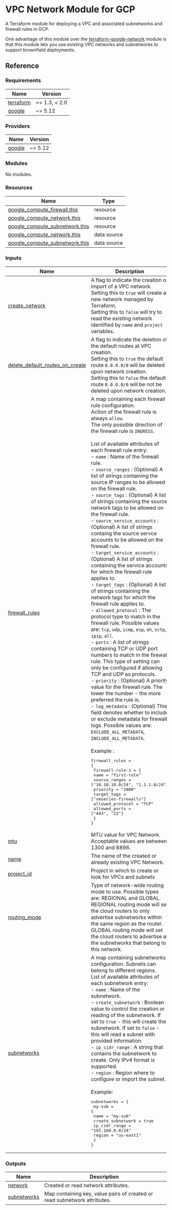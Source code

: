 # VPC Network Module for GCP

A Terraform module for deploying a VPC and associated subnetworks and firewall rules in GCP.

One advantage of this module over the [terraform-google-network](https://github.com/terraform-google-modules/terraform-google-network/tree/master) module is that this module lets you use existing VPC networks and subnetworks to support brownfield deployments. 

## Reference
<!-- BEGINNING OF PRE-COMMIT-TERRAFORM DOCS HOOK -->
### Requirements

| Name | Version |
|------|---------|
| <a name="requirement_terraform"></a> [terraform](#requirement\_terraform) | >= 1.3, < 2.0 |
| <a name="requirement_google"></a> [google](#requirement\_google) | ~> 5.12 |

### Providers

| Name | Version |
|------|---------|
| <a name="provider_google"></a> [google](#provider\_google) | ~> 5.12 |

### Modules

No modules.

### Resources

| Name | Type |
|------|------|
| [google_compute_firewall.this](https://registry.terraform.io/providers/hashicorp/google/latest/docs/resources/compute_firewall) | resource |
| [google_compute_network.this](https://registry.terraform.io/providers/hashicorp/google/latest/docs/resources/compute_network) | resource |
| [google_compute_subnetwork.this](https://registry.terraform.io/providers/hashicorp/google/latest/docs/resources/compute_subnetwork) | resource |
| [google_compute_network.this](https://registry.terraform.io/providers/hashicorp/google/latest/docs/data-sources/compute_network) | data source |
| [google_compute_subnetwork.this](https://registry.terraform.io/providers/hashicorp/google/latest/docs/data-sources/compute_subnetwork) | data source |

### Inputs

| Name | Description | Type | Default | Required |
|------|-------------|------|---------|:--------:|
| <a name="input_create_network"></a> [create\_network](#input\_create\_network) | A flag to indicate the creation or import of a VPC network.<br>Setting this to `true` will create a new network managed by Terraform.<br>Setting this to `false` will try to read the existing network identified by `name` and `project` variables. | `bool` | `true` | no |
| <a name="input_delete_default_routes_on_create"></a> [delete\_default\_routes\_on\_create](#input\_delete\_default\_routes\_on\_create) | A flag to indicate the deletion of the default routes at VPC creation.<br>Setting this to `true` the default route `0.0.0.0/0` will be deleted upon network creation.<br>Setting this to `false` the default route `0.0.0.0/0` will be not be deleted upon network creation. | `bool` | `false` | no |
| <a name="input_firewall_rules"></a> [firewall\_rules](#input\_firewall\_rules) | A map containing each firewall rule configuration.<br>Action of the firewall rule is always `allow`.<br>The only possible direction of the firewall rule is `INGRESS`.<br><br>List of available attributes of each firewall rule entry:<br>- `name` : Name of the firewall rule.<br>- `source_ranges` : (Optional) A list of strings containing the source IP ranges to be allowed on the firewall rule.<br>- `source_tags` : (Optional) A list of strings containing the source network tags to be allowed on the firewall rule.<br>- `source_service_accounts` : (Optional) A list of strings containg the source servce accounts to be allowed on the firewall rule.<br>- `target_service_accounts` : (Optional) A list of strings containing the service accounts for which the firewall rule applies to.<br>- `target_tags` : (Optional) A list of strings containing the network tags for which the firewall rule applies to. <br>- `allowed_protocol` : The protocol type to match in the firewall rule. Possible values are: `tcp`, `udp`, `icmp`, `esp`, `ah`, `sctp`, `ipip`, `all`.<br>- `ports` : A list of strings containing TCP or UDP port numbers to match in the firewall rule. This type of setting can only be configured if allowing TCP and UDP as protocols.<br>- `priority` : (Optional) A priority value for the firewall rule. The lower the number - the more preferred the rule is.<br>- `log_metadata` : (Optional) This field denotes whether to include or exclude metadata for firewall logs. Possible values are: `EXCLUDE_ALL_METADATA`, `INCLUDE_ALL_METADATA`.<br><br>Example :<pre>firewall_rules = {<br>  firewall-rule-1 = {<br>    name = "first-rule"<br>    source_ranges = ["10.10.10.0/24", "1.1.1.0/24"]<br>    priority = "2000"<br>    target_tags = ["vmseries-firewalls"]<br>    allowed_protocol = "TCP"<br>    allowed_ports = ["443", "22"]<br>  }<br>}</pre> | <pre>map(object({<br>    name                    = string<br>    source_ranges           = optional(list(string))<br>    source_tags             = optional(list(string))<br>    source_service_accounts = optional(list(string))<br>    allowed_protocol        = string<br>    allowed_ports           = list(string)<br>    priority                = optional(string)<br>    target_service_accounts = optional(list(string))<br>    target_tags             = optional(list(string))<br>    log_metadata            = optional(string)<br>  }))</pre> | `{}` | no |
| <a name="input_mtu"></a> [mtu](#input\_mtu) | MTU value for VPC Network. Acceptable values are between 1300 and 8896. | `number` | `1460` | no |
| <a name="input_name"></a> [name](#input\_name) | The name of the created or already existing VPC Network. | `string` | n/a | yes |
| <a name="input_project_id"></a> [project\_id](#input\_project\_id) | Project in which to create or look for VPCs and subnets | `string` | `null` | no |
| <a name="input_routing_mode"></a> [routing\_mode](#input\_routing\_mode) | Type of network-wide routing mode to use. Possible types are: REGIONAL and GLOBAL.<br>REGIONAL routing mode will set the cloud routers to only advertise subnetworks within the same region as the router.<br>GLOBAL routing mode will set the cloud routers to advertise all the subnetworks that belong to this network. | `string` | `"REGIONAL"` | no |
| <a name="input_subnetworks"></a> [subnetworks](#input\_subnetworks) | A map containing subnetworks configuration. Subnets can belong to different regions.<br>List of available attributes of each subnetwork entry:<br>- `name` : Name of the subnetwork.<br>- `create_subnetwork` : Boolean value to control the creation or reading of the subnetwork. If set to `true` - this will create the subnetwork. If set to `false` - this will read a subnet with provided information.<br>- `ip_cidr_range` : A string that contains the subnetwork to create. Only IPv4 format is supported.<br>- `region` : Region where to configure or import the subnet.<br><br>Example:<pre>subnetworks = {<br>  my-sub = {<br>    name = "my-sub"<br>    create_subnetwork = true<br>    ip_cidr_range = "192.168.0.0/24"<br>    region = "us-east1"<br>  }<br>}</pre> | <pre>map(object({<br>    name              = string<br>    create_subnetwork = optional(bool, true)<br>    ip_cidr_range     = string<br>    region            = string<br>  }))</pre> | `{}` | no |

### Outputs

| Name | Description |
|------|-------------|
| <a name="output_network"></a> [network](#output\_network) | Created or read network attributes. |
| <a name="output_subnetworks"></a> [subnetworks](#output\_subnetworks) | Map containing key, value pairs of created or read subnetwork attributes. |
<!-- END OF PRE-COMMIT-TERRAFORM DOCS HOOK -->
